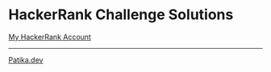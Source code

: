 # HackerRank Challenge Solutions

[My HackerRank Account](https://www.hackerrank.com/zehraseren?hr_r=1)

* * *
[Patika.dev](https://www.patika.dev/tr)
